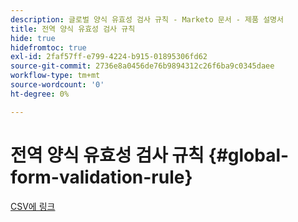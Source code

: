 ```yaml
---
description: 글로벌 양식 유효성 검사 규칙 - Marketo 문서 - 제품 설명서
title: 전역 양식 유효성 검사 규칙
hide: true
hidefromtoc: true
exl-id: 2faf57ff-e799-4224-b915-01895306fd62
source-git-commit: 2736e8a0456de76b9894312c26f6ba9c0345daee
workflow-type: tm+mt
source-wordcount: '0'
ht-degree: 0%

---
```


# 전역 양식 유효성 검사 규칙 {#global-form-validation-rule}

[CSV에 링크](/help/marketo/product-docs/administration/setup-administration/assets/freemaildomains_2023.csv)
